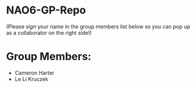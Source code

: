 # NAO6-GP-Repo

(Please *sign* your name in the group members list below so you can pop up as a collaborator on the right side!)
# Group Members:
- Cameron Harter
- Le Li Kruczek
